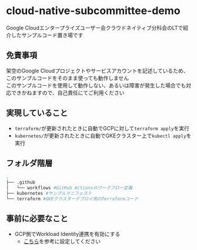 # cloud-native-subcommittee-demo

Google Cloudエンタープライズユーザー会クラウドネイティブ分科会のLTで紹介したサンプルコード置き場です

## 免責事項

架空のGoogle Cloudプロジェクトやサービスアカウントを記述しているため、このサンプルコードをそのまま使っても動作しません  
このサンプルコードを使用して動作しない、あるいは障害が発生した場合でも対応できかねますので、自己責任にてご利用ください

## 実現していること

- `terraform/`が更新されたときに自動でGCPに対して`terraform apply`を実行
- `kubernetes/`が更新されたときに自動でGKEクラスター上で`kubectl apply`を実行

## フォルダ階層

```bash
.
├── .github
│   └── workflows #GitHub Actionsのワークフロー定義
├── kubernetes #サンプルマニフェスト
└── terraform #GKEクラスターデプロイ用のTerraformコード
```

## 事前に必要なこと

- GCP側でWorkload Identity連携を有効にする
  - [こちら](https://github.com/google-github-actions/auth#setting-up-workload-identity-federation)を参考に設定してください
